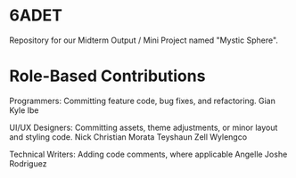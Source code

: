# 6ADET
Repository for our Midterm Output / Mini Project named "Mystic Sphere".

# Role-Based Contributions
Programmers: Committing feature code, bug fixes, and refactoring.
  Gian Kyle Ibe
  
UI/UX Designers: Committing assets, theme adjustments, or minor layout and styling code.
  Nick Christian Morata
  Teyshaun Zell Wylengco
  
Technical Writers: Adding code comments, where applicable
  Angelle Joshe Rodriguez
